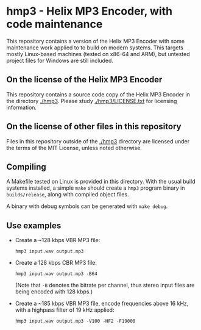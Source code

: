 # hmp3 - Helix MP3 Encoder, with code maintenance

This repository contains a version of the Helix MP3 Encoder with some maintenance work applied to to build on modern systems. This targets mostly Linux-based machines (tested on x86-64 and ARM), but untested project files for Windows are still included.

## On the license of the Helix MP3 Encoder

This repository contains a source code copy of the Helix MP3 Encoder in the directory [./hmp3](./hmp3). Please study [./hmp3/LICENSE.txt](./hmp3/LICENSE.txt) for licensing information.

## On the license of other files in this repository

Files in this repository outside of the [./hmp3](./hmp3) directory are licensed under the terms of the MIT License, unless noted otherwise.

## Compiling

A Makefile tested on Linux is provided in this directory. With the usual build systems installed, a simple `make` should create a `hmp3` program binary in `builds/release`, along with compiled object files.

A binary with debug symbols can be generated with `make debug`.

## Use examples

* Create a ~128 kbps VBR MP3 file:
  
  `hmp3 input.wav output.mp3`

* Create a 128 kbps CBR MP3 file:
  
  `hmp3 input.wav output.mp3 -B64`

  (Note that `-B` denotes the bitrate per channel, thus stereo input files are being encoded with 128 kbps.)

* Create a ~185 kbps VBR MP3 file, encode frequencies above 16 kHz, with a highpass filter of 19 kHz applied:
  
  `hmp3 input.wav output.mp3 -V100 -HF2 -F19000`


